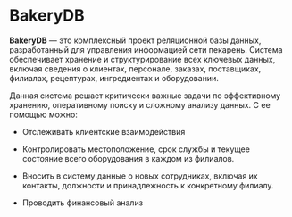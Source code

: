# BakeryDB
**BakeryDB** — это комплексный проект реляционной базы данных, разработанный для управления информацией сети пекарень. Система обеспечивает хранение и структурирование всех ключевых данных, включая сведения о клиентах, персонале, заказах, поставщиках, филиалах, рецептурах, ингредиентах и оборудовании.

Данная система решает критически важные задачи по эффективному хранению, оперативному поиску и сложному анализу данных. С ее помощью можно:

- Отслеживать клиентские взаимодействия

- Контролировать местоположение, срок службы и текущее состояние всего оборудования в каждом из филиалов.

- Вносить в систему данные о новых сотрудниках, включая их контакты, должности и принадлежность к конкретному филиалу.

- Проводить финансовый анализ


